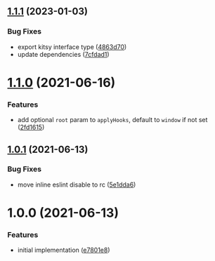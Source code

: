 ## [1.1.1](https://github.com/seleb/kitsy/compare/v1.1.0...v1.1.1) (2023-01-03)


### Bug Fixes

* export kitsy interface type ([4863d70](https://github.com/seleb/kitsy/commit/4863d709522dff94f4a1c6a1e063789924c03c29))
* update dependencies ([7cfdad1](https://github.com/seleb/kitsy/commit/7cfdad14862b4d9b4e91475c21ca5ea763ef30b3))

# [1.1.0](https://github.com/seleb/kitsy/compare/v1.0.1...v1.1.0) (2021-06-16)


### Features

* add optional `root` param to `applyHooks`, default to `window` if not set ([2fd1615](https://github.com/seleb/kitsy/commit/2fd16153d583b7a1badb7151e78d769876080767))

## [1.0.1](https://github.com/seleb/kitsy/compare/v1.0.0...v1.0.1) (2021-06-13)


### Bug Fixes

* move inline eslint disable to rc ([5e1dda6](https://github.com/seleb/kitsy/commit/5e1dda60c732a3f8482601d9b861b2b8f26cda85))

# 1.0.0 (2021-06-13)


### Features

* initial implementation ([e7801e8](https://github.com/seleb/kitsy/commit/e7801e8b31b989fd56ba296497e0acfdfc4111f6))
